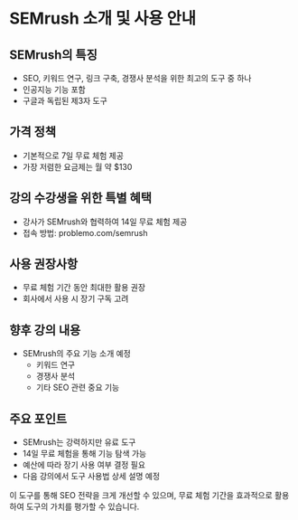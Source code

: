 # SEMrush 소개 및 사용 안내

## SEMrush의 특징

- SEO, 키워드 연구, 링크 구축, 경쟁사 분석을 위한 최고의 도구 중 하나
- 인공지능 기능 포함
- 구글과 독립된 제3자 도구

## 가격 정책

- 기본적으로 7일 무료 체험 제공
- 가장 저렴한 요금제는 월 약 $130

## 강의 수강생을 위한 특별 혜택

- 강사가 SEMrush와 협력하여 14일 무료 체험 제공
- 접속 방법: problemo.com/semrush

## 사용 권장사항

- 무료 체험 기간 동안 최대한 활용 권장
- 회사에서 사용 시 장기 구독 고려

## 향후 강의 내용

- SEMrush의 주요 기능 소개 예정
  - 키워드 연구
  - 경쟁사 분석
  - 기타 SEO 관련 중요 기능

## 주요 포인트

- SEMrush는 강력하지만 유료 도구
- 14일 무료 체험을 통해 기능 탐색 가능
- 예산에 따라 장기 사용 여부 결정 필요
- 다음 강의에서 도구 사용법 상세 설명 예정

이 도구를 통해 SEO 전략을 크게 개선할 수 있으며, 무료 체험 기간을 효과적으로 활용하여 도구의 가치를 평가할 수 있습니다.

